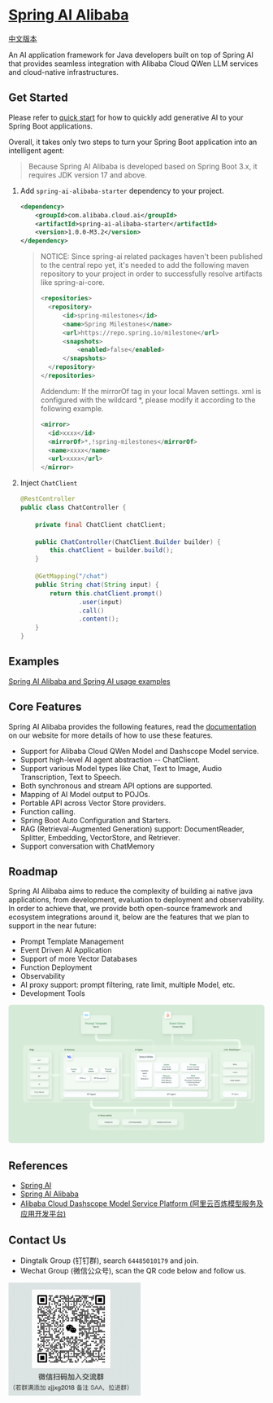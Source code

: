 # [Spring AI Alibaba](https://java2ai.com)

[中文版本](./README-zh.md)

An AI application framework for Java developers built on top of Spring AI that provides seamless integration with Alibaba Cloud QWen LLM services and cloud-native infrastructures.

## Get Started

Please refer to [quick start](https://java2ai.com/docs/dev/get-started/) for how to quickly add generative AI to your Spring Boot applications.

Overall, it takes only two steps to turn your Spring Boot application into an intelligent agent:

> Because Spring AI Alibaba is developed based on Spring Boot 3.x, it requires JDK version 17 and above.

1. Add `spring-ai-alibaba-starter` dependency to your project.

	```xml
	<dependency>
		<groupId>com.alibaba.cloud.ai</groupId>
		<artifactId>spring-ai-alibaba-starter</artifactId>
		<version>1.0.0-M3.2</version>
	</dependency>
	```

	> NOTICE: Since spring-ai related packages haven't been published to the central repo yet, it's needed to add the following maven repository to your project in order to successfully resolve artifacts like  spring-ai-core.
	>
	> ```xml
	> <repositories>
	> 	<repository>
	> 		<id>spring-milestones</id>
	> 		<name>Spring Milestones</name>
	> 		<url>https://repo.spring.io/milestone</url>
	> 		<snapshots>
	> 			<enabled>false</enabled>
	> 		</snapshots>
	> 	</repository>
	> </repositories>
	> ```
	> Addendum: If the mirrorOf tag in your local Maven settings. xml is configured with the wildcard *, please modify it according to the following example.
	> ```xml
	> <mirror>
	>   <id>xxxx</id>
	>   <mirrorOf>*,!spring-milestones</mirrorOf>
	>   <name>xxxx</name>
	>   <url>xxxx</url>
	> </mirror>
	> ```

2. Inject `ChatClient`

	```java
	@RestController
	public class ChatController {

		private final ChatClient chatClient;

		public ChatController(ChatClient.Builder builder) {
			this.chatClient = builder.build();
		}

		@GetMapping("/chat")
		public String chat(String input) {
			return this.chatClient.prompt()
					.user(input)
					.call()
					.content();
		}
	}
	```

## Examples

[Spring AI Alibaba and Spring AI usage examples](https://github.com/springaialibaba/spring-ai-alibaba-examples)

## Core Features

Spring AI Alibaba provides the following features, read the [documentation](https://java2ai.com/) on our website for more details of how to use these features.

* Support for Alibaba Cloud QWen Model and Dashscope Model service.
* Support high-level AI agent abstraction -- ChatClient.
* Support various Model types like Chat, Text to Image, Audio Transcription, Text to Speech.
* Both synchronous and stream API options are supported.
* Mapping of AI Model output to POJOs.
* Portable API across Vector Store providers.
* Function calling.
* Spring Boot Auto Configuration and Starters.
* RAG (Retrieval-Augmented Generation) support: DocumentReader, Splitter, Embedding, VectorStore, and Retriever.
* Support conversation with ChatMemory

## Roadmap

Spring AI Alibaba aims to reduce the complexity of building ai native java applications, from development, evaluation to deployment and observability. In order to achieve that, we provide both open-source framework and ecosystem integrations around it, below are the features that we plan to support in the near future:
* Prompt Template Management
* Event Driven AI Application
* Support of more Vector Databases
* Function Deployment
* Observability
* AI proxy support: prompt filtering, rate limit, multiple Model, etc.
* Development Tools

![ai-native-architecture](./docs/imgs/spring-ai-alibaba-arch.png)

## References
* [Spring AI](https://docs.spring.io/spring-ai/reference/index.html)
* [Spring AI Alibaba](https://java2ai.com/docs/dev/overview/)
* [Alibaba Cloud Dashscope Model Service Platform (阿里云百炼模型服务及应用开发平台)](https://help.aliyun.com/zh/model-studio/getting-started/what-is-model-studio/)

## Contact Us
* Dingtalk Group (钉钉群), search `64485010179` and join.
* Wechat Group (微信公众号), scan the QR code below and follow us.

<img src="./docs/imgs/wechat-account.png" style="width:260px;"/>
